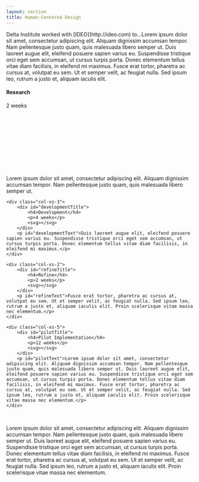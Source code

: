 ```yaml
---
layout: section
title: Human-Centered Design
---
```

<p>Delta Institute worked with [IDEO](http://ideo.com) to...Lorem ipsum dolor sit amet, consectetur adipiscing elit. Aliquam dignissim accumsan tempor. Nam pellentesque justo quam, quis malesuada libero semper ut. Duis laoreet augue elit, eleifend posuere sapien varius eu. Suspendisse tristique orci eget sem accumsan, ut cursus turpis porta. Donec elementum tellus vitae diam facilisis, in eleifend mi maximus. Fusce erat tortor, pharetra ac cursus at, volutpat eu sem. Ut et semper velit, ac feugiat nulla. Sed ipsum leo, rutrum a justo et, aliquam iaculis elit.</p>

<div class="row human-centered-design">
	<div class="col-xs-2">
		<div id="researchTitle">
			<h4>Research</h4>
			<p>2 weeks</p>
			<svg></svg>
		</div>
		<p id="researchText">Lorem ipsum dolor sit amet, consectetur adipiscing elit. Aliquam dignissim accumsan tempor. Nam pellentesque justo quam, quis malesuada libero semper ut.</p>
	</div>
	
	<div class="col-xs-3">
		<div id="developmentTitle">
			<h4>Development</h4>
			<p>4 weeks</p>
			<svg></svg>
		</div>
		<p id="developmentText">Duis laoreet augue elit, eleifend posuere sapien varius eu. Suspendisse tristique orci eget sem accumsan, ut cursus turpis porta. Donec elementum tellus vitae diam facilisis, in eleifend mi maximus.</p>
	</div>
	
	<div class="col-xs-2">
		<div id="refineTitle">
			<h4>Refine</h4>
			<p>2 weeks</p>
			<svg></svg>
		</div>
		<p id="refineText">Fusce erat tortor, pharetra ac cursus at, volutpat eu sem. Ut et semper velit, ac feugiat nulla. Sed ipsum leo, rutrum a justo et, aliquam iaculis elit. Proin scelerisque vitae massa nec elementum.</p>
	</div>
	
	<div class="col-xs-5">
		<div id="pilotTitle">
			<h4>Pilot Implementation</h4>
			<p>12 weeks</p>
			<svg></svg>
		</div>
		<p id="pilotText">Lorem ipsum dolor sit amet, consectetur adipiscing elit. Aliquam dignissim accumsan tempor. Nam pellentesque justo quam, quis malesuada libero semper ut. Duis laoreet augue elit, eleifend posuere sapien varius eu. Suspendisse tristique orci eget sem accumsan, ut cursus turpis porta. Donec elementum tellus vitae diam facilisis, in eleifend mi maximus. Fusce erat tortor, pharetra ac cursus at, volutpat eu sem. Ut et semper velit, ac feugiat nulla. Sed ipsum leo, rutrum a justo et, aliquam iaculis elit. Proin scelerisque vitae massa nec elementum.</p>
	</div>
</div>

<br>

<p>Lorem ipsum dolor sit amet, consectetur adipiscing elit. Aliquam dignissim accumsan tempor. Nam pellentesque justo quam, quis malesuada libero semper ut. Duis laoreet augue elit, eleifend posuere sapien varius eu. Suspendisse tristique orci eget sem accumsan, ut cursus turpis porta. Donec elementum tellus vitae diam facilisis, in eleifend mi maximus. Fusce erat tortor, pharetra ac cursus at, volutpat eu sem. Ut et semper velit, ac feugiat nulla. Sed ipsum leo, rutrum a justo et, aliquam iaculis elit. Proin scelerisque vitae massa nec elementum.</p>
